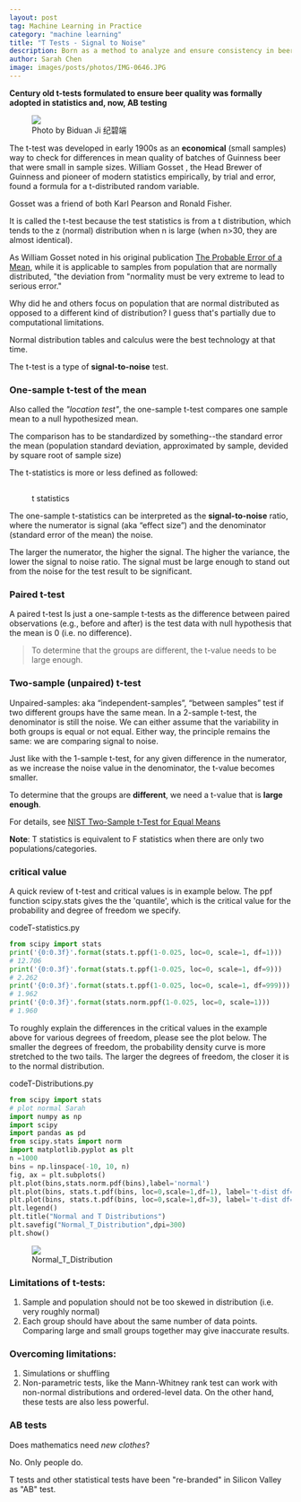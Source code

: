 ```yaml
---
layout: post
tag: Machine Learning in Practice
category: "machine learning"
title: "T Tests - Signal to Noise"
description: Born as a method to analyze and ensure consistency in beer qualities, t-test is a signal to noise test, and has been "re-branding" as AB testing
author: Sarah Chen
image: images/posts/photos/IMG-0646.JPG
---
```

**Century old t-tests formulated to ensure beer quality was formally adopted in statistics and, now, AB testing**

<figure> 
   <img src="{{"/images/posts/photos/IMG-0646.JPG"| relative_url}}"> 
   <figcaption>Photo by Biduan Ji 纪碧端</figcaption>
</figure> 

The t-test was developed in early 1900s as an **economical** (small samples) way to check for differences in mean quality of batches of Guinness beer that were small in sample sizes.  William Gosset , the Head Brewer of Guinness and pioneer of modern statistics empirically, by trial and error, found a formula for a t-distributed random variable. 

Gosset was a friend of both Karl Pearson and Ronald Fisher.

It is called the t-test because the test statistics is from a t distribution, which tends to the z (normal) distribution when n is large (when n>30, they are almost identical).  

As William Gosset noted in his original publication [The Probable Error of a Mean](http://seismo.berkeley.edu/~kirchner/eps_120/Odds_n_ends/Students_original_paper.pdf), while it is applicable to samples from population that are normally distributed, "the deviation from "normality must be very extreme to lead to serious error."

Why did he and others focus on population that are normal distributed as opposed to a different kind of distribution?   I guess that's partially due to computational limitations.  

Normal distribution tables and calculus were the best technology at that time.  

The t-test is a type of **signal-to-noise** test. 

### One-sample t-test of the mean
Also called the *"location test"*, the one-sample t-test compares one sample mean to a null hypothesized mean.  

The comparison has to be standardized by something--the standard error the mean (population standard deviation, approximated by sample, devided by square root of sample size)

The t-statistics is more or less defined as followed:

<figure> 
   <img src="{{"/images/posts/t-stat.PNG" width="15" | relative_url}}"> 
   <figcaption>t statistics</figcaption>
</figure> 

The one-sample t-statistics can be interpreted as the **signal-to-noise** ratio, where the numerator is signal (aka “effect size”) and the denominator (standard error of the mean) the noise.  

The larger the numerator, the higher the signal. The higher the variance, the lower the signal to noise ratio.  The signal must be large enough to stand out from the noise for the test result to be significant.  

### Paired t-test
A paired t-test Is just a one-sample t-tests as the difference between paired observations (e.g., before and after) is the test data with null hypothesis that the mean is 0 (i.e. no difference). 
> To determine that the groups are different, the t-value needs to be large enough.

### Two-sample (unpaired) t-test
Unpaired-samples: aka “independent-samples”, “between samples” test if two different groups have the same mean. 
In a 2-sample t-test, the denominator is still the noise.  We can either assume that the variability in both groups is equal or not equal.  Either way, the principle remains the same: we are comparing signal to noise. 

Just like with the 1-sample t-test, for any given difference in the numerator, as we increase the noise value in the denominator, the t-value becomes smaller. 

To determine that the groups are **different**, we need a t-value that is **large enough**.

For details, see [NIST Two-Sample t-Test for Equal Means](https://www.itl.nist.gov/div898/handbook/eda/section3/eda353.htm)

<!-- <div class="code-head"><span>code</span>T-statistics.r</div>

```r
## Read data and save variables. 
y <- matrix(scan("AUTO83B.DAT",skip=25),ncol=2,byrow=T) 
usmpg = y[,1] 
jmpg = y[,2] 
jmpg = jmpg[jmpg!=-999] 
## Perform two-sample t-test. 
z = t.test(usmpg,jmpg,var.equal=TRUE) 
> Case 1: Equal Variances > > Two Sample t-test > > data: usmpg and jmpg > t = -12.6206, df = 326, p-value < 2.2e-16 > alternative hypothesis: true difference in means is not equal to 0 > 95 percent confidence interval: > -11.947653 -8.725216 > sample estimates: > mean of x mean of y > 20.14458 30.48101 
## Find one-tailed and two-tailed critical values. 
qt(.05,z$parameter) 
> -1.649541 
qt(.025,z$parameter) 
> [1] -1.967268 

```
 -->
<div class="note"><p>
<b>Note</b>: T statistics is equivalent to F statistics when there are only two populations/categories. 
</p></div>

### critical value
A quick review of t-test and critical values is in example below.  The ppf function scipy.stats gives the the 'quantile', which is the critical value for the probability and degree of freedom we specify.

<div class="code-head"><span>code</span>T-statistics.py</div>

```python
from scipy import stats
print('{0:0.3f}'.format(stats.t.ppf(1-0.025, loc=0, scale=1, df=1)))
# 12.706
print('{0:0.3f}'.format(stats.t.ppf(1-0.025, loc=0, scale=1, df=9)))
# 2.262
print('{0:0.3f}'.format(stats.t.ppf(1-0.025, loc=0, scale=1, df=999)))
# 1.962
print('{0:0.3f}'.format(stats.norm.ppf(1-0.025, loc=0, scale=1)))
# 1.960
```
To roughly explain the differences in the critical values in the example above for various degrees of freedom, please see the plot below.  The smaller the degrees of freedom, the probability density curve is more stretched to the two tails.  The larger the degrees of freedom, the closer it is to the normal distribution. 

<div class="code-head"><span>code</span>T-Distributions.py</div>

```python
from scipy import stats
# plot normal Sarah
import numpy as np
import scipy
import pandas as pd
from scipy.stats import norm
import matplotlib.pyplot as plt
n =1000
bins = np.linspace(-10, 10, n) 
fig, ax = plt.subplots()
plt.plot(bins,stats.norm.pdf(bins),label='normal')
plt.plot(bins, stats.t.pdf(bins, loc=0,scale=1,df=1), label='t-dist df=1')
plt.plot(bins, stats.t.pdf(bins, loc=0,scale=1,df=3), label='t-dist df=3')
plt.legend()
plt.title("Normal and T Distributions")
plt.savefig("Normal_T_Distribution",dpi=300)
plt.show()
```

<figure> 
   <img src="{{"/images/posts/Normal_T_Distribution.png"| relative_url}}"> 
   <figcaption>Normal_T_Distribution</figcaption>
</figure> 

### Limitations of t-tests:
1.  Sample and population should not be too skewed in distribution (i.e. very roughly normal)   
2.  Each group should have about the same number of data points.  Comparing large and small groups together may give inaccurate results. 

### Overcoming limitations:
1.  Simulations or shuffling
2.  Non-parametric tests, like the Mann-Whitney rank test  can work with non-normal distributions and ordered-level data.  On the other hand, these tests are also less powerful. 


### AB tests
Does mathematics need *new clothes*?  

No.  Only people do.

T tests and other statistical tests have been "re-branded" in Silicon Valley as "AB" test.  
